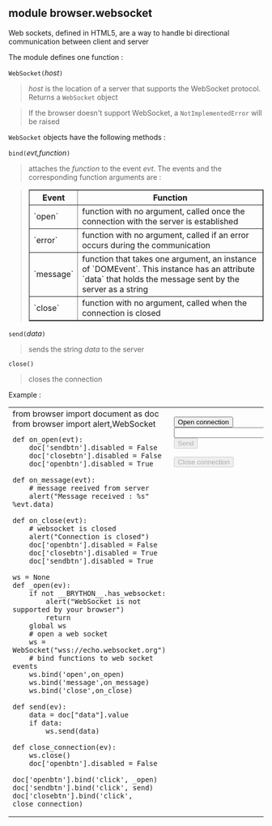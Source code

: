 module **browser.websocket**
----------------------------

Web sockets, defined in HTML5, are a way to handle bi directional communication between client and server

The module defines one function :

`WebSocket(`_host_`)`
> _host_ is the location of a server that supports the WebSocket protocol. Returns a `WebSocket` object

> If the browser doesn't support WebSocket, a `NotImplementedError` will be raised

`WebSocket` objects have the following methods :

`bind(`_evt,function_`)`
> attaches the _function_ to the event _evt_. The events and the corresponding function arguments are :

<blockquote>
<table border=1 cellpadding=5>
<tr>
<th>Event</th>
<th>Function</th>
</tr>
<tr>
<td>`open`</td>
<td>function with no argument, called once the connection with the server is established</td>
</tr>
<tr>
<td>`error`</td>
<td>function with no argument, called if an error occurs during the communication</td>
</tr>
<tr>
<td>`message`</td>
<td>function that takes one argument, an instance of `DOMEvent`. This instance has an attribute `data` that holds the message sent by the server as a string</td>
</tr>
<tr>
<td>`close`</td>
<td>function with no argument, called when the connection is closed</td>
</tr>
</table>
</blockquote>

`send(`_data_`)`
> sends the string _data_ to the server

`close()`
> closes the connection

Example :
<table>
<tr>
<td id="py_source">
    from browser import document as doc
    from browser import alert,WebSocket
    
    def on_open(evt):
        doc['sendbtn'].disabled = False
        doc['closebtn'].disabled = False
        doc['openbtn'].disabled = True
    
    def on_message(evt):
        # message reeived from server
        alert("Message received : %s" %evt.data)
    
    def on_close(evt):
        # websocket is closed
        alert("Connection is closed")
        doc['openbtn'].disabled = False
        doc['closebtn'].disabled = True
        doc['sendbtn'].disabled = True
    
    ws = None
    def _open(ev):
        if not __BRYTHON__.has_websocket:
            alert("WebSocket is not supported by your browser")
            return
        global ws
        # open a web socket
        ws = WebSocket("wss://echo.websocket.org")
        # bind functions to web socket events
        ws.bind('open',on_open)
        ws.bind('message',on_message)
        ws.bind('close',on_close)
    
    def send(ev):
        data = doc["data"].value
        if data:
            ws.send(data)
    
    def close_connection(ev):
        ws.close()
        doc['openbtn'].disabled = False

    doc['openbtn'].bind('click', _open)
    doc['sendbtn'].bind('click', send)
    doc['closebtn'].bind('click', close_connection)
        
</td>
<td valign="top">
<script type='text/python'>
exec(doc['py_source'].text)
</script>

<button id="openbtn">Open connection</button>
<br><input id="data"><button id="sendbtn" disabled>Send</button>
<p><button id="closebtn" disabled>Close connection</button>
</td>
</tr>
</table>
